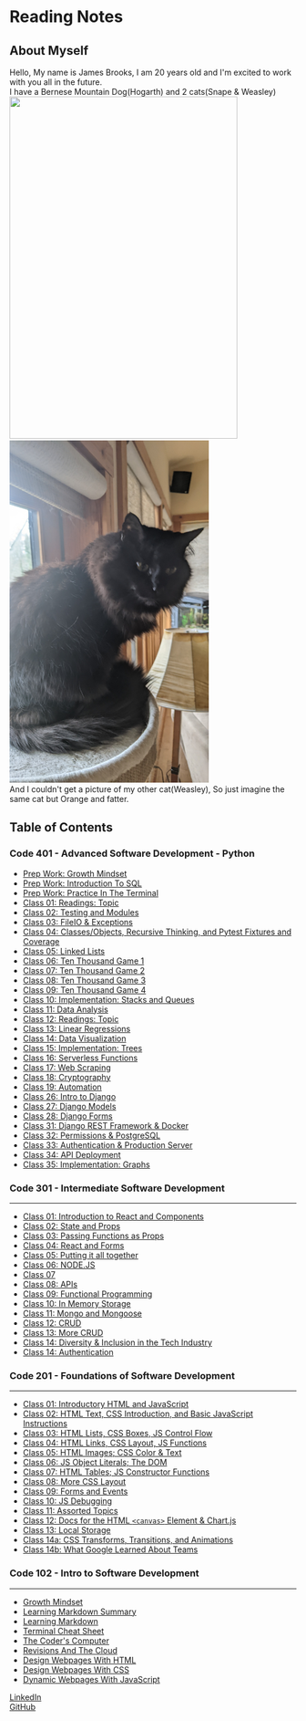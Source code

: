 # Reading Notes

## About Myself<br>
Hello, My name is James Brooks, I am 20 years old and I'm excited to work with you all in the future.<br>
I have a Bernese Mountain Dog(Hogarth) and 2 cats(Snape & Weasley)<br>
<img src="./imgs/PXL_20220124_222637381.jpg" width="400" height="600">
<img src="./imgs/PXL_20220124_222656582.jpg" width="350" height="600"><br>
And I couldn't get a picture of my other cat(Weasley), So just imagine the same cat but Orange and fatter.

## Table of Contents

### Code 401 - Advanced Software Development - Python

- [Prep Work: Growth Mindset](https://jamesbrooks01.github.io/reading-notes/Code401/growthMindset)
- [Prep Work: Introduction To SQL](https://jamesbrooks01.github.io/reading-notes/Code401/introductionToSQL)
- [Prep Work: Practice In The Terminal](https://jamesbrooks01.github.io/reading-notes/Code401/practiceInTheTerminal)
- [Class 01: Readings: Topic](https://jamesbrooks01.github.io/reading-notes/Code401/class-01)
- [Class 02: Testing and Modules](https://jamesbrooks01.github.io/reading-notes/Code401/class-02)
- [Class 03: FileIO & Exceptions](https://jamesbrooks01.github.io/reading-notes/Code401/class-03)
- [Class 04: Classes/Objects, Recursive Thinking, and Pytest Fixtures and Coverage](https://jamesbrooks01.github.io/reading-notes/Code401/class-04)
- [Class 05: Linked Lists](https://jamesbrooks01.github.io/reading-notes/Code401/class-05)
- [Class 06: Ten Thousand Game 1](https://jamesbrooks01.github.io/reading-notes/Code401/class-06)
- [Class 07: Ten Thousand Game 2](https://jamesbrooks01.github.io/reading-notes/Code401/class-07)
- [Class 08: Ten Thousand Game 3](https://jamesbrooks01.github.io/reading-notes/Code401/class-08)
- [Class 09: Ten Thousand Game 4](https://jamesbrooks01.github.io/reading-notes/Code401/class-09)
- [Class 10: Implementation: Stacks and Queues](https://jamesbrooks01.github.io/reading-notes/Code401/class-10)
- [Class 11: Data Analysis](https://jamesbrooks01.github.io/reading-notes/Code401/class-11)
- [Class 12: Readings: Topic](https://jamesbrooks01.github.io/reading-notes/Code401/class-12)
- [Class 13: Linear Regressions](https://jamesbrooks01.github.io/reading-notes/Code401/class-13)
- [Class 14: Data Visualization](https://jamesbrooks01.github.io/reading-notes/Code401/class-14)
- [Class 15: Implementation: Trees](https://jamesbrooks01.github.io/reading-notes/Code401/class-15)
- [Class 16: Serverless Functions](https://jamesbrooks01.github.io/reading-notes/Code401/class-16)
- [Class 17: Web Scraping](https://jamesbrooks01.github.io/reading-notes/Code401/class-17)
- [Class 18: Cryptography](https://jamesbrooks01.github.io/reading-notes/Code401/class-18)
- [Class 19: Automation](https://jamesbrooks01.github.io/reading-notes/Code401/class-19)
- [Class 26: Intro to Django](https://jamesbrooks01.github.io/reading-notes/Code401/class-26)
- [Class 27: Django Models](https://jamesbrooks01.github.io/reading-notes/Code401/class-27)
- [Class 28: Django Forms](https://jamesbrooks01.github.io/reading-notes/Code401/class-28)
- [Class 31: Django REST Framework & Docker](https://jamesbrooks01.github.io/reading-notes/Code401/class-31)
- [Class 32: Permissions & PostgreSQL](https://jamesbrooks01.github.io/reading-notes/Code401/class-32)
- [Class 33: Authentication & Production Server](https://jamesbrooks01.github.io/reading-notes/Code401/class-33)
- [Class 34: API Deployment](https://jamesbrooks01.github.io/reading-notes/Code401/class-34)
- [Class 35: Implementation: Graphs](https://jamesbrooks01.github.io/reading-notes/Code401/class-35)


### Code 301 - Intermediate Software Development

---

- [Class 01: Introduction to React and Components](https://jamesbrooks01.github.io/reading-notes/Code301/class-01)
- [Class 02: State and Props](https://jamesbrooks01.github.io/reading-notes/Code301/class-02)
- [Class 03: Passing Functions as Props](https://jamesbrooks01.github.io/reading-notes/Code301/class-03)
- [Class 04: React and Forms](https://jamesbrooks01.github.io/reading-notes/Code301/class-04)
- [Class 05: Putting it all together](https://jamesbrooks01.github.io/reading-notes/Code301/class-05)
- [Class 06: NODE.JS](https://jamesbrooks01.github.io/reading-notes/Code301/class-06)
- [Class 07](https://jamesbrooks01.github.io/reading-notes/Code301/class-07)
- [Class 08: APIs](https://jamesbrooks01.github.io/reading-notes/Code301/class-08)
- [Class 09: Functional Programming](https://jamesbrooks01.github.io/reading-notes/Code301/class-09)
- [Class 10: In Memory Storage](https://jamesbrooks01.github.io/reading-notes/Code301/class-10)
- [Class 11: Mongo and Mongoose](https://jamesbrooks01.github.io/reading-notes/Code301/class-11)
- [Class 12: CRUD](https://jamesbrooks01.github.io/reading-notes/Code301/class-12)
- [Class 13: More CRUD](https://jamesbrooks01.github.io/reading-notes/Code301/class-13)
- [Class 14: Diversity & Inclusion in the Tech Industry](https://jamesbrooks01.github.io/reading-notes/Code301/class-14)
- [Class 14: Authentication](https://jamesbrooks01.github.io/reading-notes/Code301/class-15)

### Code 201 - Foundations of Software Development

---

- [Class 01: Introductory HTML and JavaScript](https://jamesbrooks01.github.io/reading-notes/Code201/class-01)
- [Class 02: HTML Text, CSS Introduction, and Basic JavaScript Instructions](https://jamesbrooks01.github.io/reading-notes/Code201/class-02)
- [Class 03: HTML Lists, CSS Boxes, JS Control Flow](https://jamesbrooks01.github.io/reading-notes/Code201/class-03)
- [Class 04: HTML Links, CSS Layout, JS Functions](https://jamesbrooks01.github.io/reading-notes/Code201/class-04)
- [Class 05: HTML Images; CSS Color & Text](https://jamesbrooks01.github.io/reading-notes/Code201/class-05)
- [Class 06: JS Object Literals; The DOM](https://jamesbrooks01.github.io/reading-notes/Code201/class-06)
- [Class 07: HTML Tables; JS Constructor Functions](https://jamesbrooks01.github.io/reading-notes/Code201/class-07)
- [Class 08: More CSS Layout](https://jamesbrooks01.github.io/reading-notes/Code201/class-08)
- [Class 09: Forms and Events](https://jamesbrooks01.github.io/reading-notes/Code201/class-09)
- [Class 10: JS Debugging](https://jamesbrooks01.github.io/reading-notes/Code201/class-10)
- [Class 11: Assorted Topics](https://jamesbrooks01.github.io/reading-notes/Code201/class-11)
- [Class 12: Docs for the HTML `<canvas>` Element & Chart.js](https://jamesbrooks01.github.io/reading-notes/Code201/class-12)
- [Class 13: Local Storage](https://jamesbrooks01.github.io/reading-notes/Code201/class-13)
- [Class 14a: CSS Transforms, Transitions, and Animations](https://jamesbrooks01.github.io/reading-notes/Code201/class-14a)
- [Class 14b: What Google Learned About Teams](https://jamesbrooks01.github.io/reading-notes/Code201/class-14b)

### Code 102 - Intro to Software Development

---

- [Growth Mindset](https://jamesbrooks01.github.io/reading-notes/Code102/GrowthMindset)
- [Learning Markdown Summary](https://jamesbrooks01.github.io/reading-notes/Code102/LearningMarkdownSummary)
- [Learning Markdown](https://jamesbrooks01.github.io/reading-notes/Code102/LearningMarkdown)
- [Terminal Cheat Sheet](https://jamesbrooks01.github.io/reading-notes/Code102/TerminalCheatSheet)
- [The Coder's Computer](https://jamesbrooks01.github.io/reading-notes/Code102/TheCoder'sComputer)
- [Revisions And The Cloud](https://jamesbrooks01.github.io/reading-notes/Code102/RevisionsAndTheCloud)
- [Design Webpages With HTML](https://jamesbrooks01.github.io/reading-notes/Code102/DesignWebpagesWithHTML)
- [Design Webpages With CSS](https://jamesbrooks01.github.io/reading-notes/Code102/DesignWebpagesWithCSS)
- [Dynamic Webpages With JavaScript](https://jamesbrooks01.github.io/reading-notes/Code102/DynamicWebpagesWithJavaScript)<br>

[LinkedIn](https://www.linkedin.com/in/james-brooks-8270b3170/)<br>
[GitHub](https://github.com/JamesBrooks01)<br>
